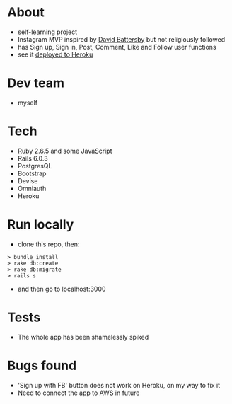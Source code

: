 # About
- self-learning project
- Instagram MVP inspired by [David Battersby](https://www.youtube.com/watch?v=dqjF3C9A-Yg) but not religiously followed
- has Sign up, Sign in, Post, Comment, Like and Follow user functions
- see it [deployed to Heroku](https://frozen-citadel-70120.herokuapp.com/)

# Dev team

- myself

# Tech

- Ruby 2.6.5 and some JavaScript
- Rails 6.0.3
- PostgresQL
- Bootstrap
- Devise
- Omniauth
- Heroku

# Run locally

- clone this repo, then:

```
> bundle install
> rake db:create
> rake db:migrate
> rails s
```
- and then go to localhost:3000

# Tests

- The whole app has been shamelessly spiked

# Bugs found

- 'Sign up with FB' button does not work on Heroku, on my way to fix it
- Need to connect the app to AWS in future






